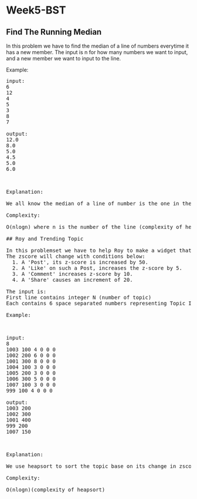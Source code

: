  # Week5-BST

## Find The Running Median

In this problem we have to find the median of a line of numbers everytime it has a new member. The input is n for how many numbers we want to input, and a new member we want to input to the line. 

Example:

<pre>
input:
6
12
4
5
3
8
7

output:
12.0
8.0
5.0
4.5
5.0
6.0

<pre/>

Explanation:

We all know the median of a line of number is the one in the middle if the line is sorted. So all we have to do is sort the line everytime we input a new member, then print the one in the middle if the length of the line is odd, and 2 numbers in the middle if the length is even.

Complexity:

O(nlogn) where n is the number of the line (complexity of heapsort)

## Roy and Trending Topic

In this problemset we have to help Roy to make a widget that shows Trending Topics. Every topic has an id, and a zscore.
The zscore will change with conditions below:
  1. A 'Post', its z-score is increased by 50.
  2. A 'Like' on such a Post, increases the z-score by 5.
  3. A 'Comment' increases z-score by 10.
  4. A 'Share' causes an increment of 20.

The input is:
First line contains integer N (number of topic)
Each contains 6 space separated numbers representing Topic ID, current z-score - Z, Posts - P, Likes - L, Comments - C, Shares - S

Example:

<pre>

input:
8
1003 100 4 0 0 0
1002 200 6 0 0 0
1001 300 8 0 0 0
1004 100 3 0 0 0
1005 200 3 0 0 0
1006 300 5 0 0 0
1007 100 3 0 0 0
999 100 4 0 0 0

output:
1003 200
1002 300
1001 400
999 200
1007 150

<pre/>

Explanation:

We use heapsort to sort the topic base on its change in zscore, and then print the id and its new zscore

Complexity:

O(nlogn)(complexity of heapsort)
